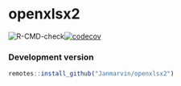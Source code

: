 openxlsx2
========

![R-CMD-check](https://github.com/JanMarvin/openxlsx2/workflows/R-CMD-check/badge.svg?branch=main)[![codecov](https://codecov.io/gh/JanMarvin/openxlsx2/branch/main/graph/badge.svg?token=HEZ7rXcZNq)](https://app.codecov.io/gh/JanMarvin/openxlsx2)


### Development version
```R
remotes::install_github("Janmarvin/openxlsx2")
```
